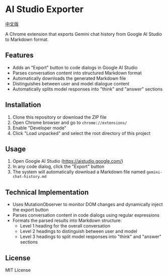 # AI Studio Exporter

[中文版](README_CN.md)

A Chrome extension that exports Gemini chat history from Google AI Studio to Markdown format.

## Features

- Adds an "Export" button to code dialogs in Google AI Studio
- Parses conversation content into structured Markdown format
- Automatically downloads the generated Markdown file
- Distinguishes between user and model dialogue content
- Automatically splits model responses into "think" and "answer" sections

## Installation

1. Clone this repository or download the ZIP file
2. Open Chrome browser and go to `chrome://extensions/`
3. Enable "Developer mode"
4. Click "Load unpacked" and select the root directory of this project

## Usage

1. Open Google AI Studio (<https://aistudio.google.com/>)
2. In any code dialog, click the "Export" button
3. The system will automatically download a Markdown file named `gemini-chat-history.md`

## Technical Implementation

- Uses MutationObserver to monitor DOM changes and dynamically inject the export button
- Parses conversation content in code dialogs using regular expressions
- Formats the parsed results into Markdown structure:
  - Level 1 heading for the overall conversation
  - Level 2 headings to distinguish between user and model
  - Level 3 headings to split model responses into "think" and "answer" sections

## License

MIT License
